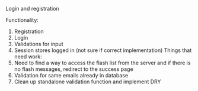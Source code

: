 Login and registration

Functionality:
1. Registration
2. Login
3. Validations for input
4. Session stores logged in (not sure if correct implementation)
Things that need work:
1. Need to find a way to access the flash list from the server and if there is no flash messages, redirect to the success page
2. Validation for same emails already in database
3. Clean up standalone validation function and implement DRY
